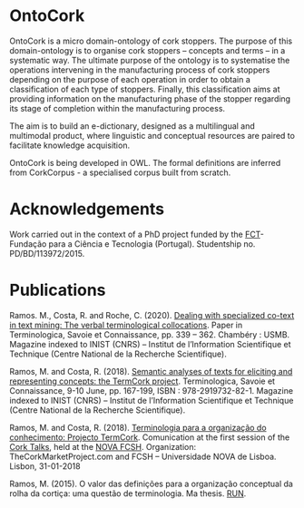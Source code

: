 # OntoCork
OntoCork is a micro domain-ontology of cork stoppers. The purpose of this domain-ontology is to organise cork stoppers – concepts and terms – in a systematic way. The ultimate purpose of the ontology is to systematise the operations intervening in the manufacturing process of cork stoppers depending on the purpose of each operation in order to obtain a classification of each type of stoppers. Finally, this classification aims at providing information on the manufacturing phase of the stopper regarding its stage of completion within the manufacturing process. 

The aim is to build an e-dictionary, designed as a multilingual and multimodal product, where linguistic and conceptual resources are paired to facilitate knowledge acquisition.

OntoCork is being developed in OWL. The formal definitions are inferred from CorkCorpus - a specialised corpus built from scratch.


# Acknowledgements
Work carried out in the context of a PhD project funded by the [FCT](https://www.fct.pt/)- Fundação para a Ciência e Tecnologia (Portugal). Studentship no. PD/BD/113972/2015.

# Publications
Ramos. M., Costa, R. and Roche, C. (2020). [Dealing with specialized co-text in text mining: The verbal terminological collocations](https://hal.archives-ouvertes.fr/hal-02140064). Paper in Terminologica, Savoie et Connaissance, pp. 339 – 362. Chambéry : USMB. Magazine indexed to INIST (CNRS) – Institut de l’Information Scientifique et Technique (Centre National de la Recherche Scientifique).

Ramos, M. and Costa, R. (2018). [Semantic analyses of texts for eliciting and representing concepts: the TermCork project](https://hal.archives-ouvertes.fr/hal-02140061). Terminologica, Savoie et Connaissance, 9-10 June, pp. 167-199, ISBN : 978-2919732-82-1. Magazine indexed to INIST (CNRS) – Institut de l’Information Scientifique et Technique (Centre National de la Recherche Scientifique).

Ramos, M. and Costa, R. (2018). [Terminologia para a organização do conhecimento: Projecto TermCork](https://www.evensi.pt/cork-talks-fcsh-universidade-nova-lisboa/243574245). Comunication at the first session of the [Cork Talks](https://www.evensi.pt/page/thecorkmarketplace-nova-fcsh/10014565699), held at the [NOVA FCSH](https://www.fcsh.unl.pt/en/). Organization:  TheCorkMarketProject.com and FCSH – Universidade NOVA de Lisboa.
Lisbon, 31-01-2018

Ramos, M. (2015). O valor das definições para a organização conceptual da rolha da cortiça: uma questão de terminologia. Ma thesis. [RUN](https://run.unl.pt/handle/10362/19582).
